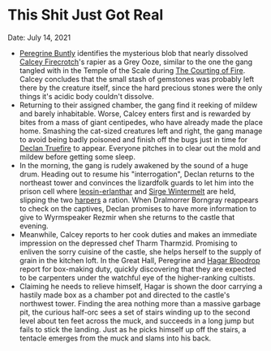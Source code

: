 # This Shit Just Got Real

Date: July 14, 2021

- [Peregrine Buntly](../Characters/Peregrine%20Buntly/%21index.md) identifies the mysterious blob that nearly dissolved [Calcey Firecrotch](../Characters/Calcey%20Firecrotch/%21index.md)'s rapier as a Grey Ooze, similar to the one the gang tangled with in the Temple of the Scale during [The Courting of Fire](../Adventures/%F0%9F%94%A5%20The%20Courting%20of%20Fire.md). Calcey concludes that the small stash of gemstones was probably left there by the creature itself, since the hard precious stones were the only things it's acidic body couldn't dissolve.
- Returning to their assigned chamber, the gang find it reeking of mildew and barely inhabitable. Worse, Calcey enters first and is rewarded by bites from a mass of giant centipedes, who have already made the place home. Smashing the cat-sized creatures left and right, the gang manage to avoid being badly poisoned and finish off the bugs just in time for [Declan Truefire](../Characters/Declan%20Truefire/%21index.md) to appear. Everyone pitches in to clear out the mold and mildew before getting some sleep.
- In the morning, the gang is rudely awakened by the sound of a huge drum. Heading out to resume his "interrogation", Declan returns to the northeast tower and convinces the lizardfolk guards to let him into the prison cell where [leosin-erlanthar](../../npcs/leosin-erlanthar.md) and [Sirge Wintermelt](../Characters/Sirge%20Wintermelt/%21index.md) are held, slipping the two [harpers](../../factions/harpers.md) a ration. When Dralmorrer Borngray reappears to check on the captives, Declan promises to have more information to give to Wyrmspeaker Rezmir when she returns to the castle that evening.
- Meanwhile, Calcey reports to her cook duties and makes an immediate impression on the depressed chef Tharm Tharmzid. Promising to enliven the sorry cuisine of the castle, she helps herself to the supply of grain in the kitchen loft. In the Great Hall, Peregrine and [Hagar Bloodrop](../Characters/Hagar%20Bloodrop/%21index.md) report for box-making duty, quickly discovering that they are expected to be carpenters under the watchful eye of the higher-ranking cultists.
- Claiming he needs to relieve himself, Hagar is shown the door carrying a hastily made box as a chamber pot and directed to the castle's northwest tower. Finding the area nothing more than a massive garbage pit, the curious half-orc sees a set of stairs winding up to the second level about ten feet across the muck, and succeeds in a long jump but fails to stick the landing. Just as he picks himself up off the stairs, a tentacle emerges from the muck and slams into his back.